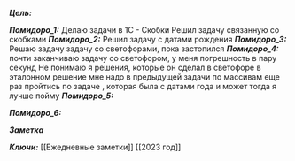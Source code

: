 
***Цель:***  

***Помидоро_1:*** 
	Делаю задачи в 1С - Скобки
	Решил задачу связанную со скобками
***Помидоро_2:*** 
	Решил задачу с датами рождения
***Помидоро_3:*** 
	Решаю задачу задачу со светофорами, пока застопился 
***Помидоро_4:*** 
	почти заканчиваю задачу со светофором, у меня погрешность в пару секунд
Не понимаю я решения, которые он сделал в светофоре в эталонном решение
мне надо в предыдущей задачи по массивам еще раз пройтись по задаче , которая была с датами года и может тогда я лучше пойму
***Помидоро_5:*** 

***Помидоро_6:*** 

***Заметка*** 


***Ключи:*** [[Ежедневные заметки]] [[2023 год]]